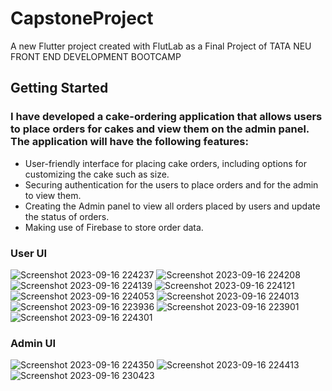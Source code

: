 # CapstoneProject

A new Flutter project created with FlutLab as a Final Project of TATA NEU FRONT END DEVELOPMENT BOOTCAMP

## Getting Started

### I have developed a cake-ordering application that allows users to place orders for cakes and view them on the admin panel. The application will have the following features:
- User-friendly interface for placing cake orders, including options for customizing the cake such as size.
- Securing authentication for the users to place orders and for the admin to view them.
- Creating the Admin panel to view all orders placed by users and update the status of orders.
- Making use of Firebase to store order data.

### User UI

![Screenshot 2023-09-16 224237](https://github.com/Swa26/Capstone-Project/assets/129668745/0e47e3c5-a71d-4457-81b4-1e048ec8a861)
![Screenshot 2023-09-16 224208](https://github.com/Swa26/Capstone-Project/assets/129668745/102b575c-4b1f-4645-854e-f87d852013c2)
![Screenshot 2023-09-16 224139](https://github.com/Swa26/Capstone-Project/assets/129668745/5a62b4ca-3ea5-4571-9151-3d241048b1c8)
![Screenshot 2023-09-16 224121](https://github.com/Swa26/Capstone-Project/assets/129668745/69c90bd7-a679-4d0d-92b3-7d186bf46863)
![Screenshot 2023-09-16 224053](https://github.com/Swa26/Capstone-Project/assets/129668745/c67ba5f3-7575-4632-a0c8-e36c4dd07d87)
![Screenshot 2023-09-16 224013](https://github.com/Swa26/Capstone-Project/assets/129668745/014a5f6f-15b3-48da-bd69-fd69f96f518d)
![Screenshot 2023-09-16 223936](https://github.com/Swa26/Capstone-Project/assets/129668745/32d2ab5f-2f54-4fc5-ac79-3b38bf4d4a16)
![Screenshot 2023-09-16 223901](https://github.com/Swa26/Capstone-Project/assets/129668745/1a6b8b6c-46e1-4980-877e-69c9cfbf5685)
![Screenshot 2023-09-16 224301](https://github.com/Swa26/Capstone-Project/assets/129668745/24d77c7a-37cf-438e-a0f8-caebdcca1f06)

### Admin UI

![Screenshot 2023-09-16 224350](https://github.com/Swa26/Capstone-Project/assets/129668745/fed613ab-5ac5-4e18-be6a-4c9c3b7e1297)
![Screenshot 2023-09-16 224413](https://github.com/Swa26/Capstone-Project/assets/129668745/da730808-8ef6-4966-a34a-0442a8b52473)
![Screenshot 2023-09-16 230423](https://github.com/Swa26/Capstone-Project/assets/129668745/9693bac8-9411-46f3-a6da-fe35ad68e3c8)
